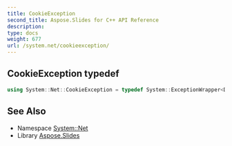 ```yaml
---
title: CookieException
second_title: Aspose.Slides for C++ API Reference
description: 
type: docs
weight: 677
url: /system.net/cookieexception/
---
```

## CookieException typedef




```cpp
using System::Net::CookieException = typedef System::ExceptionWrapper<Details_CookieException>
```

## See Also

* Namespace [System::Net](../)
* Library [Aspose.Slides](../../)